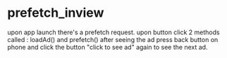 # prefetch_inview
upon app launch there's a prefetch request.
upon button click 2 methods called : loadAd() and prefetch()
after seeing the ad press back button on phone and click the button "click to see ad" again to see the next ad.
